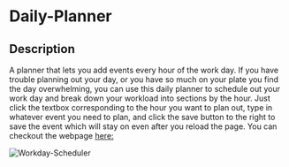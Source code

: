 # Daily-Planner

## Description
A planner that lets you add events every hour of the work day. If you have trouble planning out your day, or you have so much on your plate you find the day overwhelming, you can use this daily planner to schedule out your work day and break down your workload into sections by the hour. Just click the textbox corresponding to the hour you want to plan out, type in whatever event you need to plan, and click the save button to the right to save the event which will stay on even after you reload the page. You can checkout the webpage [here:](mavarreteno.github.io/Daily-Planner) 

![Workday-Scheduler](https://github.com/mavarreteno/Daily-Planner/assets/130713626/37dae34d-5d00-4c12-865e-9199ef18ee0e)
